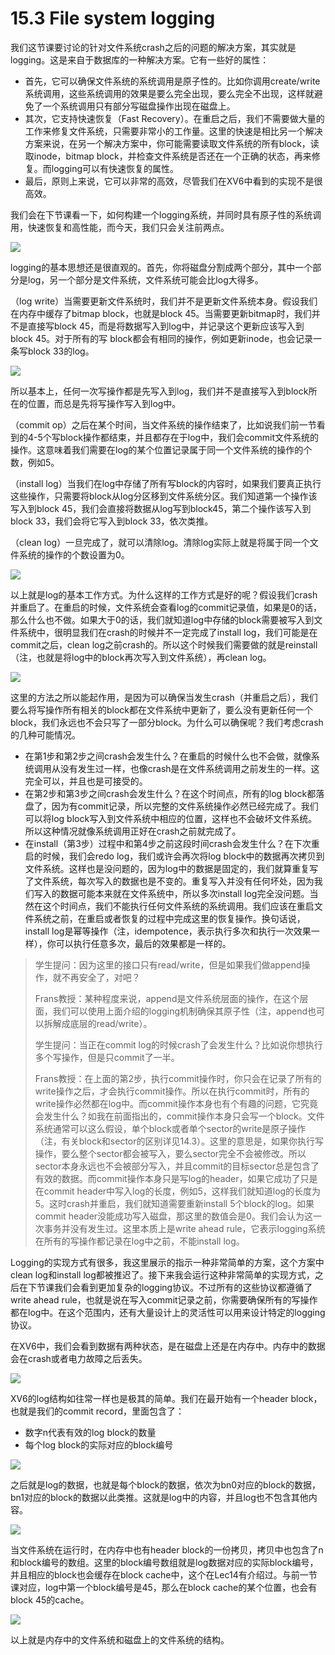 # 15.3 File system logging

我们这节课要讨论的针对文件系统crash之后的问题的解决方案，其实就是logging。这是来自于数据库的一种解决方案。它有一些好的属性：

* 首先，它可以确保文件系统的系统调用是原子性的。比如你调用create/write系统调用，这些系统调用的效果是要么完全出现，要么完全不出现，这样就避免了一个系统调用只有部分写磁盘操作出现在磁盘上。
* 其次，它支持快速恢复（Fast Recovery）。在重启之后，我们不需要做大量的工作来修复文件系统，只需要非常小的工作量。这里的快速是相比另一个解决方案来说，在另一个解决方案中，你可能需要读取文件系统的所有block，读取inode，bitmap block，并检查文件系统是否还在一个正确的状态，再来修复。而logging可以有快速恢复的属性。
* 最后，原则上来说，它可以非常的高效，尽管我们在XV6中看到的实现不是很高效。

我们会在下节课看一下，如何构建一个logging系统，并同时具有原子性的系统调用，快速恢复和高性能，而今天，我们只会关注前两点。

![](http://cdn.oyjy.top/copydir/2021-06-08-12:18:18--8782222214484957132)

logging的基本思想还是很直观的。首先，你将磁盘分割成两个部分，其中一个部分是log，另一个部分是文件系统，文件系统可能会比log大得多。

（log write）当需要更新文件系统时，我们并不是更新文件系统本身。假设我们在内存中缓存了bitmap block，也就是block 45。当需要更新bitmap时，我们并不是直接写block 45，而是将数据写入到log中，并记录这个更新应该写入到block 45。对于所有的写 block都会有相同的操作，例如更新inode，也会记录一条写block 33的log。

![](http://cdn.oyjy.top/copydir/2021-06-08-12:18:18--4130287398311002955)

所以基本上，任何一次写操作都是先写入到log，我们并不是直接写入到block所在的位置，而总是先将写操作写入到log中。

（commit op）之后在某个时间，当文件系统的操作结束了，比如说我们前一节看到的4-5个写block操作都结束，并且都存在于log中，我们会commit文件系统的操作。这意味着我们需要在log的某个位置记录属于同一个文件系统的操作的个数，例如5。

（install log）当我们在log中存储了所有写block的内容时，如果我们要真正执行这些操作，只需要将block从log分区移到文件系统分区。我们知道第一个操作该写入到block 45，我们会直接将数据从log写到block45，第二个操作该写入到block 33，我们会将它写入到block 33，依次类推。

（clean log）一旦完成了，就可以清除log。清除log实际上就是将属于同一个文件系统的操作的个数设置为0。

![](http://cdn.oyjy.top/copydir/2021-06-08-12:18:18-2704184547720347593)

以上就是log的基本工作方式。为什么这样的工作方式是好的呢？假设我们crash并重启了。在重启的时候，文件系统会查看log的commit记录值，如果是0的话，那么什么也不做。如果大于0的话，我们就知道log中存储的block需要被写入到文件系统中，很明显我们在crash的时候并不一定完成了install log，我们可能是在commit之后，clean log之前crash的。所以这个时候我们需要做的就是reinstall（注，也就是将log中的block再次写入到文件系统），再clean log。

![](http://cdn.oyjy.top/copydir/2021-06-08-12:18:18--8470775625100110063)

这里的方法之所以能起作用，是因为可以确保当发生crash（并重启之后），我们要么将写操作所有相关的block都在文件系统中更新了，要么没有更新任何一个block，我们永远也不会只写了一部分block。为什么可以确保呢？我们考虑crash的几种可能情况。

* 在第1步和第2步之间crash会发生什么？在重启的时候什么也不会做，就像系统调用从没有发生过一样，也像crash是在文件系统调用之前发生的一样。这完全可以，并且也是可接受的。
* 在第2步和第3步之间crash会发生什么？在这个时间点，所有的log block都落盘了，因为有commit记录，所以完整的文件系统操作必然已经完成了。我们可以将log block写入到文件系统中相应的位置，这样也不会破坏文件系统。所以这种情况就像系统调用正好在crash之前就完成了。
* 在install（第3步）过程中和第4步之前这段时间crash会发生什么？在下次重启的时候，我们会redo log，我们或许会再次将log block中的数据再次拷贝到文件系统。这样也是没问题的，因为log中的数据是固定的，我们就算重复写了文件系统，每次写入的数据也是不变的。重复写入并没有任何坏处，因为我们写入的数据可能本来就在文件系统中，所以多次install log完全没问题。当然在这个时间点，我们不能执行任何文件系统的系统调用。我们应该在重启文件系统之前，在重启或者恢复的过程中完成这里的恢复操作。换句话说，install log是幂等操作（注，idempotence，表示执行多次和执行一次效果一样），你可以执行任意多次，最后的效果都是一样的。

> 学生提问：因为这里的接口只有read/write，但是如果我们做append操作，就不再安全了，对吧？
>
> Frans教授：某种程度来说，append是文件系统层面的操作，在这个层面，我们可以使用上面介绍的logging机制确保其原子性（注，append也可以拆解成底层的read/write）。
>
> 学生提问：当正在commit log的时候crash了会发生什么？比如说你想执行多个写操作，但是只commit了一半。
>
> Frans教授：在上面的第2步，执行commit操作时，你只会在记录了所有的write操作之后，才会执行commit操作。所以在执行commit时，所有的write操作必然都在log中。而commit操作本身也有个有趣的问题，它究竟会发生什么？如我在前面指出的，commit操作本身只会写一个block。文件系统通常可以这么假设，单个block或者单个sector的write是原子操作（注，有关block和sector的区别详见14.3）。这里的意思是，如果你执行写操作，要么整个sector都会被写入，要么sector完全不会被修改。所以sector本身永远也不会被部分写入，并且commit的目标sector总是包含了有效的数据。而commit操作本身只是写log的header，如果它成功了只是在commit header中写入log的长度，例如5，这样我们就知道log的长度为5。这时crash并重启，我们就知道需要重新install 5个block的log。如果commit header没能成功写入磁盘，那这里的数值会是0。我们会认为这一次事务并没有发生过。这里本质上是write ahead rule，它表示logging系统在所有的写操作都记录在log中之前，不能install log。

Logging的实现方式有很多，我这里展示的指示一种非常简单的方案，这个方案中clean log和install log都被推迟了。接下来我会运行这种非常简单的实现方式，之后在下节课我们会看到更加复杂的logging协议。不过所有的这些协议都遵循了write ahead rule，也就是说在写入commit记录之前，你需要确保所有的写操作都在log中。在这个范围内，还有大量设计上的灵活性可以用来设计特定的logging协议。

在XV6中，我们会看到数据有两种状态，是在磁盘上还是在内存中。内存中的数据会在crash或者电力故障之后丢失。

![](http://cdn.oyjy.top/copydir/2021-06-08-12:18:19--3528171546004541686)

XV6的log结构如往常一样也是极其的简单。我们在最开始有一个header block，也就是我们的commit record，里面包含了：

* 数字n代表有效的log block的数量
* 每个log block的实际对应的block编号

![](http://cdn.oyjy.top/copydir/2021-06-08-12:18:19--3498596746911849389)

之后就是log的数据，也就是每个block的数据，依次为bn0对应的block的数据，bn1对应的block的数据以此类推。这就是log中的内容，并且log也不包含其他内容。

![](http://cdn.oyjy.top/copydir/2021-06-08-12:18:19--2948305932262140938)

当文件系统在运行时，在内存中也有header block的一份拷贝，拷贝中也包含了n和block编号的数组。这里的block编号数组就是log数据对应的实际block编号，并且相应的block也会缓存在block cache中，这个在Lec14有介绍过。与前一节课对应，log中第一个block编号是45，那么在block cache的某个位置，也会有block 45的cache。

![](http://cdn.oyjy.top/copydir/2021-06-08-12:18:19--936250377310173986)

以上就是内存中的文件系统和磁盘上的文件系统的结构。



